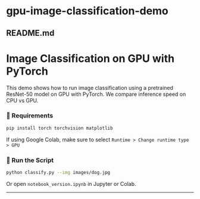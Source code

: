 # gpu-image-classification-demo

## README.md

# Image Classification on GPU with PyTorch

This demo shows how to run image classification using a pretrained ResNet-50 model on GPU with PyTorch. We compare inference speed on CPU vs GPU.

### 🔧 Requirements
```bash
pip install torch torchvision matplotlib
```

If using Google Colab, make sure to select `Runtime > Change runtime type > GPU`

### 🚀 Run the Script
```bash
python classify.py --img images/dog.jpg
```

Or open `notebook_version.ipynb` in Jupyter or Colab.

---